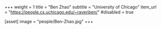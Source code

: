 +++
weight = 1
title = "Ben Zhao"
subtitle = "University of Chicago"
item_url = "https://people.cs.uchicago.edu/~ravenben/"
#disabled = true

[asset]
  image = "people/Ben-Zhao.jpg"
+++